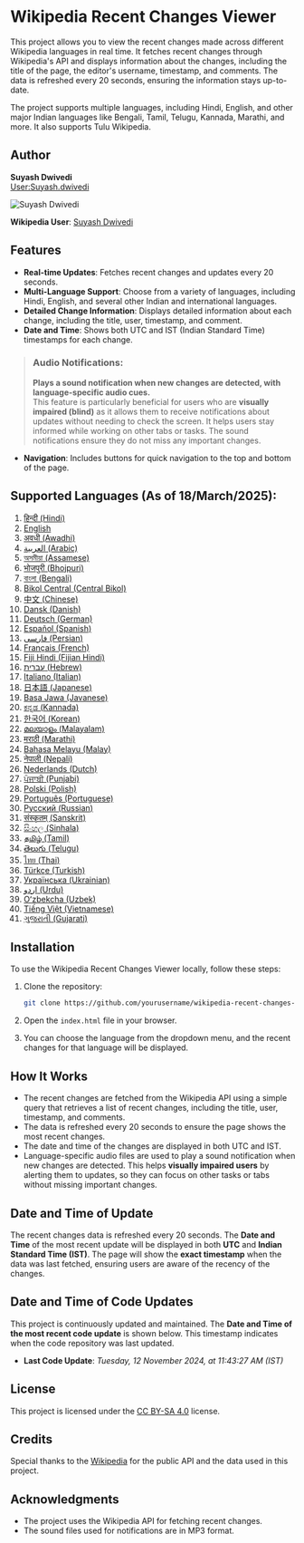 # Wikipedia Recent Changes Viewer

This project allows you to view the recent changes made across different Wikipedia languages in real time. It fetches recent changes through Wikipedia's API and displays information about the changes, including the title of the page, the editor's username, timestamp, and comments. The data is refreshed every 20 seconds, ensuring the information stays up-to-date.

The project supports multiple languages, including Hindi, English, and other major Indian languages like Bengali, Tamil, Telugu, Kannada, Marathi, and more. It also supports Tulu Wikipedia.

## Author

**Suyash Dwivedi**  
[User:Suyash.dwivedi](https://meta.wikimedia.org/wiki/User:Suyash.dwivedi)  

![Suyash Dwivedi](https://upload.wikimedia.org/wikipedia/commons/thumb/9/9c/Suyash_Dwivedi_01%28cropped%29.jpg/180px-Suyash_Dwivedi_01%28cropped%29.jpg)  

**Wikipedia User**: [Suyash Dwivedi](https://meta.wikimedia.org/wiki/User:Suyash.dwivedi)  

## Features

- **Real-time Updates**: Fetches recent changes and updates every 20 seconds.
- **Multi-Language Support**: Choose from a variety of languages, including Hindi, English, and several other Indian and international languages.
- **Detailed Change Information**: Displays detailed information about each change, including the title, user, timestamp, and comment.
- **Date and Time**: Shows both UTC and IST (Indian Standard Time) timestamps for each change.

> ### **Audio Notifications**:
> **Plays a sound notification when new changes are detected, with language-specific audio cues.**  
> This feature is particularly beneficial for users who are **visually impaired (blind)** as it allows them to receive notifications about updates without needing to check the screen. It helps users stay informed while working on other tabs or tasks. The sound notifications ensure they do not miss any important changes.

- **Navigation**: Includes buttons for quick navigation to the top and bottom of the page.

## Supported Languages (As of 18/March/2025):

1. <a href="https://hi.wikipedia.org/" target="_blank">हिन्दी (Hindi)</a>
2. <a href="https://en.wikipedia.org/" target="_blank">English</a>
3. <a href="https://awa.wikipedia.org/" target="_blank">अवधी (Awadhi)</a>
4. <a href="https://ar.wikipedia.org/" target="_blank">العربية (Arabic)</a>
5. <a href="https://as.wikipedia.org/" target="_blank">অসমীয়া (Assamese)</a>
6. <a href="https://bh.wikipedia.org/" target="_blank">भोजपुरी (Bhojpuri)</a>
7. <a href="https://bn.wikipedia.org/" target="_blank">বাংলা (Bengali)</a>
8. <a href="https://bcl.wikipedia.org/" target="_blank">Bikol Central (Central Bikol)</a>
9. <a href="https://zh.wikipedia.org/" target="_blank">中文 (Chinese)</a>
10. <a href="https://da.wikipedia.org/" target="_blank">Dansk (Danish)</a>
11. <a href="https://de.wikipedia.org/" target="_blank">Deutsch (German)</a>
12. <a href="https://es.wikipedia.org/" target="_blank">Español (Spanish)</a>
13. <a href="https://fa.wikipedia.org/" target="_blank">فارسی (Persian)</a>
14. <a href="https://fr.wikipedia.org/" target="_blank">Français (French)</a>
15. <a href="https://hif.wikipedia.org/" target="_blank">Fiji Hindi (Fijian Hindi)</a>
16. <a href="https://he.wikipedia.org/" target="_blank">עברית (Hebrew)</a>
17. <a href="https://it.wikipedia.org/" target="_blank">Italiano (Italian)</a>
18. <a href="https://ja.wikipedia.org/" target="_blank">日本語 (Japanese)</a>
19. <a href="https://jv.wikipedia.org/" target="_blank">Basa Jawa (Javanese)</a>
20. <a href="https://kn.wikipedia.org/" target="_blank">ಕನ್ನಡ (Kannada)</a>
21. <a href="https://ko.wikipedia.org/" target="_blank">한국어 (Korean)</a>
22. <a href="https://ml.wikipedia.org/" target="_blank">മലയാളം (Malayalam)</a>
23. <a href="https://mr.wikipedia.org/" target="_blank">मराठी (Marathi)</a>
24. <a href="https://ms.wikipedia.org/" target="_blank">Bahasa Melayu (Malay)</a>
25. <a href="https://ne.wikipedia.org/" target="_blank">नेपाली (Nepali)</a>
26. <a href="https://nl.wikipedia.org/" target="_blank">Nederlands (Dutch)</a>
27. <a href="https://pa.wikipedia.org/" target="_blank">ਪੰਜਾਬੀ (Punjabi)</a>
28. <a href="https://pl.wikipedia.org/" target="_blank">Polski (Polish)</a>
29. <a href="https://pt.wikipedia.org/" target="_blank">Português (Portuguese)</a>
30. <a href="https://ru.wikipedia.org/" target="_blank">Русский (Russian)</a>
31. <a href="https://sa.wikipedia.org/" target="_blank">संस्कृतम् (Sanskrit)</a>
32. <a href="https://si.wikipedia.org/" target="_blank">සිංහල (Sinhala)</a>
33. <a href="https://ta.wikipedia.org/" target="_blank">தமிழ் (Tamil)</a>
34. <a href="https://te.wikipedia.org/" target="_blank">తెలుగు (Telugu)</a>
35. <a href="https://th.wikipedia.org/" target="_blank">ไทย (Thai)</a>
36. <a href="https://tr.wikipedia.org/" target="_blank">Türkçe (Turkish)</a>
37. <a href="https://uk.wikipedia.org/" target="_blank">Українська (Ukrainian)</a>
38. <a href="https://ur.wikipedia.org/" target="_blank">اردو (Urdu)</a>
39. <a href="https://uz.wikipedia.org/" target="_blank">Oʻzbekcha (Uzbek)</a>
40. <a href="https://vi.wikipedia.org/" target="_blank">Tiếng Việt (Vietnamese)</a>
41. <a href="https://gu.wikipedia.org/" target="_blank">ગુજરાતી (Gujarati)</a>


## Installation

To use the Wikipedia Recent Changes Viewer locally, follow these steps:

1. Clone the repository:
    ```bash
    git clone https://github.com/yourusername/wikipedia-recent-changes-viewer.git
    ```

2. Open the `index.html` file in your browser.

3. You can choose the language from the dropdown menu, and the recent changes for that language will be displayed.

## How It Works

- The recent changes are fetched from the Wikipedia API using a simple query that retrieves a list of recent changes, including the title, user, timestamp, and comments.
- The data is refreshed every 20 seconds to ensure the page shows the most recent changes.
- The date and time of the changes are displayed in both UTC and IST.
- Language-specific audio files are used to play a sound notification when new changes are detected. This helps **visually impaired users** by alerting them to updates, so they can focus on other tasks or tabs without missing important changes.

## Date and Time of Update

The recent changes data is refreshed every 20 seconds. The **Date and Time** of the most recent update will be displayed in both **UTC** and **Indian Standard Time (IST)**. The page will show the **exact timestamp** when the data was last fetched, ensuring users are aware of the recency of the changes.

## Date and Time of Code Updates

This project is continuously updated and maintained. The **Date and Time of the most recent code update** is shown below. This timestamp indicates when the code repository was last updated.

- **Last Code Update**: _Tuesday, 12 November 2024, at 11:43:27 AM (IST)_

## License

This project is licensed under the [CC BY-SA 4.0](https://creativecommons.org/licenses/by-sa/4.0/) license.

## Credits

Special thanks to the [Wikipedia](https://www.wikipedia.org/) for the public API and the data used in this project.

## Acknowledgments

- The project uses the Wikipedia API for fetching recent changes.
- The sound files used for notifications are in MP3 format.

